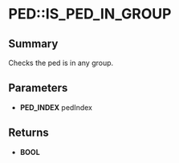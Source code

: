 # PED::IS_PED_IN_GROUP

## Summary
Checks the ped is in any group.

## Parameters
* **PED_INDEX** pedIndex

## Returns
* **BOOL**